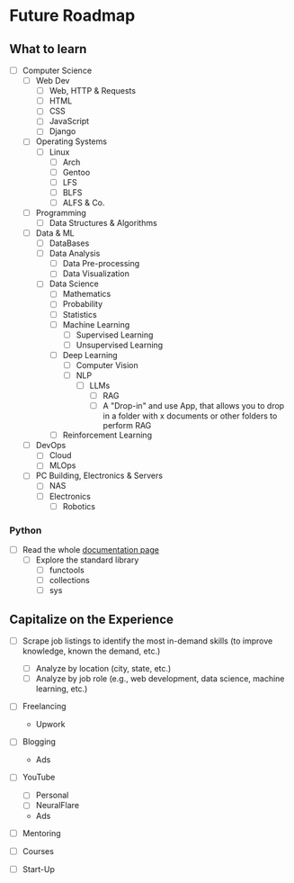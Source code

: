 # Future Roadmap

## What to learn

- [ ] Computer Science
    - [ ] Web Dev
        - [ ] Web, HTTP & Requests
        - [ ] HTML
        - [ ] CSS
        - [ ] JavaScript
        - [ ] Django
    - [ ] Operating Systems
        - [ ] Linux
            - [ ] Arch
            - [ ] Gentoo
            - [ ] LFS
            - [ ] BLFS
            - [ ] ALFS & Co.
    - [ ] Programming
        - [ ] Data Structures & Algorithms
    - [ ] Data & ML
        - [ ] DataBases
        - [ ] Data Analysis
            - [ ] Data Pre-processing
            - [ ] Data Visualization
        - [ ] Data Science
            - [ ] Mathematics
            - [ ] Probability
            - [ ] Statistics
            - [ ] Machine Learning
                - [ ] Supervised Learning
                - [ ] Unsupervised Learning
            - [ ] Deep Learning
                - [ ] Computer Vision
                - [ ] NLP
                    - [ ] LLMs
                        - [ ] RAG
                        - [ ] A "Drop-in" and use App, that allows you to drop in a folder with x documents or other folders to perform RAG
            - [ ] Reinforcement Learning
    - [ ] DevOps
        - [ ] Cloud
        - [ ] MLOps
    - [ ] PC Building, Electronics & Servers
        - [ ] NAS
        - [ ] Electronics
            - [ ] Robotics

### Python

- [ ] Read the whole [documentation page](docs.python/org/3/)
    - [ ] Explore the standard library
        - [ ] functools
        - [ ] collections
        - [ ] sys

## Capitalize on the Experience

- [ ] Scrape job listings to identify the most in-demand skills (to improve knowledge, known the demand, etc.)
    - [ ] Analyze by location (city, state, etc.)
    - [ ] Analyze by job role (e.g., web development, data science, machine learning, etc.)
 
- [ ] Freelancing
    - Upwork
- [ ] Blogging
    - Ads
- [ ] YouTube
    - [ ] Personal
    - [ ] NeuralFlare
    - Ads
- [ ] Mentoring
- [ ] Courses
- [ ] Start-Up

